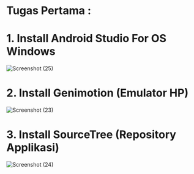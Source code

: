# Tugas Pertama :
 
# 1. Install Android Studio For OS Windows
   
  ![Screenshot (25)](https://github.com/RianFauza/pmogramanmobile1/assets/115771479/1c76bab9-4213-448f-9ad4-c3cd68a95b65)

# 2. Install Genimotion (Emulator HP)
   
  ![Screenshot (23)](https://github.com/RianFauza/pmogramanmobile1/assets/115771479/994e901a-3abf-40d3-92b8-b423a72db2ff)

# 3. Install SourceTree (Repository Applikasi)
   
   ![Screenshot (24)](https://github.com/RianFauza/pmogramanmobile1/assets/115771479/0f757a92-65ae-44cd-a653-7a86d5049c82)
